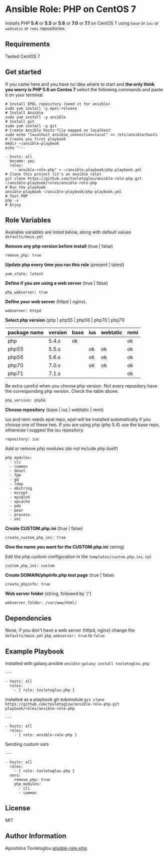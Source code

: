 # Ansible Role: PHP on CentOS 7

Installs PHP **5.4** or **5.5** or **5.6** or **7.0** or **7.1** on CentOS 7 using `base` or `ius` or `webtatic` or `remi` repositories.

## Requirements

Tested CentOS 7

## Get started

If you came here and you have no idea where to start and **the only think you worry is PHP 5.6 on Centos 7**  select the following commands and paste it on your terminal.

    # Install EPEL repository (need it for ansible)
    sudo yum install -y epel-release
    # Install Ansible
    sudo yum install -y ansible
    # Install git
    sudo yum install -y git
    # Create Ansible hosts file mapped on localhost
    sudo echo "localhost ansible_connection=local" >> /etc/ansible/hosts
    # Create you first playbook
    mkdir ~/ansible-playbook
    echo "---

    - hosts: all
      become: yes
      roles:
        - ansible-role-php" > ~/ansible-playbook/php-playbook.yml
    # Clone this project (it's an ansible role)
    git clone https://github.com/tovletoglou/ansible-role-php.git ~/ansible-playbook/roles/ansible-role-php
    # Run the playbook
    ansible-playbook ~/ansible-playbook/php-playbook.yml
    # Test PHP
    php -v
    # Enjoy

## Role Variables

Available variables are listed below, along with default values `defaults/main.yml`

**Remove any php version before install** (true | false)

    remove_php: true

**Update php every time you run this role** (present | latest)

    yum_state: latest

**Define if you are using a web server** (true | false)

    php_webserver: true

**Define your web server** (httpd | nginx).

    webserver: httpd

**Select php version** (php | php55 | php56 | php70 | php71)

| package name | version | base | ius | webtatic | remi |
| ---          | ---     | ---  | --- | ---      | ---  |
| php          | 5.4.x   | ok   |     |          | ok   |
| php55        | 5.5.x   |      | ok  | ok       | ok   |
| php56        | 5.6.x   |      | ok  | ok       | ok   |
| php70        | 7.0.x   |      | ok  | ok       | ok   |
| php71        | 7.1.x   |      |     |          | ok   |

Be extra careful when you choose php version.
Not every repository have the corresponding php version. Check the table above.

    php_version: php56

**Choose repository** (base | ius | webtatic | remi)

ius and remi needs epel repo, epel will be installed automatically if you choose one of these two.
If you are using php (php 5.4) use the base repo, otherwise I suggest the isu repository.

    repository: ius

Add or remove php modules (do not include php itself)

    php_modules:
      - cli
      - common
      - devel
      - fpm
      - gd
      - ldap
      - mbstring
      - mcrypt
      - mysqlnd
      - opcache
      - pdo
      - pear
      - process
      - xml

**Create CUSTOM.php.ini** (true | false)

    create_custom_php_ini: true

**Give the name you want for the CUSTOM.php.ini** (string)

Edit the php custom configuration in the `templates/custom.php.ini.tpl`

    custom_php_ini: custom

**Create DOMAIN/phpinfo.php test page** (true | false)

    create_phpinfo: true

**Web server folder** (string, followed by '/')

    webserver_folder: /var/www/html/

## Dependencies

None, if you don't have a web server (httpd, nginx) change the `defaults/main.yml`  `php_webserver: true` to `false`

## Example Playbook

Installed with galaxy.ansible `ansible-galaxy install tovletoglou.php`

    ---

    - hosts: all
      roles:
        - { role: tovletoglou.php }

Installed as a playbook git submodule  `git clone https://github.com/tovletoglou/ansible-role-php.git playbook/roles/ansible-role-php`

    ---

    - hosts: all
      roles:
        - { role: ansible-role-php }

Sending custom vars

    ---

    - hosts: all
      roles:
        - { role: tovletoglou.php }
      vars:
        remove_php: true
        php_modules:
          - cli
          - common

## License

MIT

## Author Information

Apostolos Tovletoglou [ansible-role-php](https://github.com/tovletoglou/ansible-role-php)
